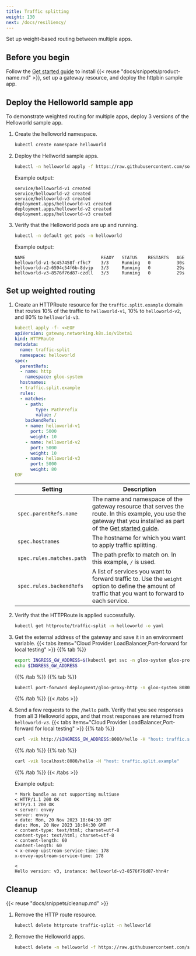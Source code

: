 ```yaml
---
title: Traffic splitting
weight: 130
next: /docs/resiliency/
---
```


Set up weight-based routing between multiple apps. 

## Before you begin

Follow the [Get started guide](/docs/quickstart/) to install {{< reuse "docs/snippets/product-name.md" >}}, set up a gateway resource, and deploy the httpbin sample app. 

## Deploy the Helloworld sample app

To demonstrate weighted routing for multiple apps, deploy 3 versions of the Helloworld sample app. 

1. Create the helloworld namespace.  
   ```sh
   kubectl create namespace helloworld
   ```

2. Deploy the Hellworld sample apps. 
   ```sh
   kubectl -n helloworld apply -f https://raw.githubusercontent.com/solo-io/gloo-edge-use-cases/main/docs/sample-apps/helloworld.yaml
   ```

   Example output: 
   ```
   service/helloworld-v1 created
   service/helloworld-v2 created
   service/helloworld-v3 created
   deployment.apps/helloworld-v1 created
   deployment.apps/helloworld-v2 created
   deployment.apps/helloworld-v3 created
   ```

3. Verify that the Helloworld pods are up and running. 
   ```sh
   kubectl -n default get pods -n helloworld
   ```

   Example output: 
   ```
   NAME                             READY   STATUS    RESTARTS   AGE
   helloworld-v1-5c457458f-rfkc7    3/3     Running   0          30s
   helloworld-v2-6594c54f6b-8dvjp   3/3     Running   0          29s
   helloworld-v3-8576f76d87-czdll   3/3     Running   0          29s
   ```

## Set up weighted routing 

1. Create an HTTPRoute resource for the `traffic.split.example` domain that routes 10% of the traffic to `helloworld-v1`, 10% to `helloworld-v2`, and 80% to `helloworld-v3`.
   ```yaml
   kubectl apply -f- <<EOF
   apiVersion: gateway.networking.k8s.io/v1beta1
   kind: HTTPRoute
   metadata:
     name: traffic-split
     namespace: helloworld
   spec:
     parentRefs:
     - name: http
       namespace: gloo-system
     hostnames:
     - traffic.split.example
     rules:
     - matches:
       - path:
           type: PathPrefix
           value: /
       backendRefs:
       - name: helloworld-v1
         port: 5000
         weight: 10
       - name: helloworld-v2
         port: 5000
         weight: 10
       - name: helloworld-v3
         port: 5000
         weight: 80
   EOF
   ```

   |Setting|Description|
   |--|--|
   |`spec.parentRefs.name`|The name and namespace of the gateway resource that serves the route. In this example, you use the gateway that you installed as part of the [Get started guide](/docs/quickstart/). |
   |`spec.hostnames`| The hostname for which you want to apply traffic splitting.|
   |`spec.rules.matches.path`|The path prefix to match on. In this example, `/` is used. |
   |`spec.rules.backendRefs`| A list of services you want to forward traffic to. Use the `weight` option to define the amount of traffic that you want to forward to each service. |

2. Verify that the HTTPRoute is applied successfully. 
   ```sh
   kubectl get httproute/traffic-split -n helloworld -o yaml
   ```

3. Get the external address of the gateway and save it in an environment variable.
   {{< tabs items="Cloud Provider LoadBalancer,Port-forward for local testing" >}}
   {{% tab %}}
   ```sh
   export INGRESS_GW_ADDRESS=$(kubectl get svc -n gloo-system gloo-proxy-http -o jsonpath="{.status.loadBalancer.ingress[0]['hostname','ip']}")
   echo $INGRESS_GW_ADDRESS  
   ```
   {{% /tab %}}
   {{% tab %}}
   ```sh
   kubectl port-forward deployment/gloo-proxy-http -n gloo-system 8080:8080
   ```
   {{% /tab %}}
   {{< /tabs >}}

4. Send a few requests to the `/hello` path. Verify that you see responses from all 3 Helloworld apps, and that most responses are returned from `helloworld-v3`. 
   {{< tabs items="Cloud Provider LoadBalancer,Port-forward for local testing" >}}
   {{% tab %}}
   ```sh
   curl -vik http://$INGRESS_GW_ADDRESS:8080/hello -H "host: traffic.split.example:8080"
   ```
   {{% /tab %}}
   {{% tab %}}
   ```sh
   curl -vik localhost:8080/hello -H "host: traffic.split.example"
   ```
   {{% /tab %}}
   {{< /tabs >}}
   
   Example output: 
   ```
   * Mark bundle as not supporting multiuse
   < HTTP/1.1 200 OK
   HTTP/1.1 200 OK
   < server: envoy
   server: envoy
   < date: Mon, 20 Nov 2023 18:04:30 GMT
   date: Mon, 20 Nov 2023 18:04:30 GMT
   < content-type: text/html; charset=utf-8
   content-type: text/html; charset=utf-8
   < content-length: 60
   content-length: 60
   < x-envoy-upstream-service-time: 178
   x-envoy-upstream-service-time: 178

   < 
   Hello version: v3, instance: helloworld-v3-8576f76d87-hhn4r   
   ```

   
## Cleanup

{{< reuse "docs/snippets/cleanup.md" >}}

1. Remove the HTTP route resource. 
   ```sh
   kubectl delete httproute traffic-split -n helloworld
   ```

2. Remove the Helloworld apps. 
   ```sh
   kubectl delete -n helloworld -f https://raw.githubusercontent.com/solo-io/gloo-edge-use-cases/main/docs/sample-apps/helloworld.yaml
   ```